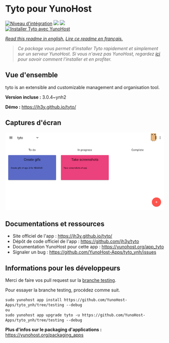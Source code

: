 # Tyto pour YunoHost

[![Niveau d'intégration](https://dash.yunohost.org/integration/tyto.svg)](https://dash.yunohost.org/appci/app/tyto) ![](https://ci-apps.yunohost.org/ci/badges/tyto.status.svg) ![](https://ci-apps.yunohost.org/ci/badges/tyto.maintain.svg)  
[![Installer Tyto avec YunoHost](https://install-app.yunohost.org/install-with-yunohost.svg)](https://install-app.yunohost.org/?app=tyto)

*[Read this readme in english.](./README.md)*
*[Lire ce readme en français.](./README_fr.md)*

> *Ce package vous permet d'installer Tyto rapidement et simplement sur un serveur YunoHost.
Si vous n'avez pas YunoHost, regardez [ici](https://yunohost.org/#/install) pour savoir comment l'installer et en profiter.*

## Vue d'ensemble

tyto is an extensible and customizable management and organisation tool.

**Version incluse :** 3.0.4~ynh2

**Démo :** https://jh3y.github.io/tyto/

## Captures d'écran

![](./doc/screenshots/screenshot.png)

## Documentations et ressources

* Site officiel de l'app : https://jh3y.github.io/tyto/
* Dépôt de code officiel de l'app : https://github.com/jh3y/tyto
* Documentation YunoHost pour cette app : https://yunohost.org/app_tyto
* Signaler un bug : https://github.com/YunoHost-Apps/tyto_ynh/issues

## Informations pour les développeurs

Merci de faire vos pull request sur la [branche testing](https://github.com/YunoHost-Apps/tyto_ynh/tree/testing).

Pour essayer la branche testing, procédez comme suit.
```
sudo yunohost app install https://github.com/YunoHost-Apps/tyto_ynh/tree/testing --debug
ou
sudo yunohost app upgrade tyto -u https://github.com/YunoHost-Apps/tyto_ynh/tree/testing --debug
```

**Plus d'infos sur le packaging d'applications :** https://yunohost.org/packaging_apps